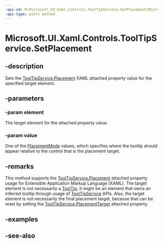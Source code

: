 ```yaml
---
-api-id: M:Microsoft.UI.Xaml.Controls.ToolTipService.SetPlacement(Microsoft.UI.Xaml.DependencyObject,Microsoft.UI.Xaml.Controls.Primitives.PlacementMode)
-api-type: winrt method
---
```


<!-- Method syntax
public void SetPlacement(Windows.UI.Xaml.DependencyObject element, Windows.UI.Xaml.Controls.Primitives.PlacementMode value)
-->

# Microsoft.UI.Xaml.Controls.ToolTipService.SetPlacement

## -description
Sets the [ToolTipService.Placement](/uwp/api/microsoft.ui.xaml.controls.tooltipservice#xaml-attached-properties) XAML attached property value for the specified target element.

## -parameters
### -param element
The target element for the attached property value.

### -param value
One of the [PlacementMode](../microsoft.ui.xaml.controls.primitives/placementmode.md) values, which specifies where the tooltip should appear relative to the control that is the placement target.

## -remarks
This method supports the [ToolTipService.Placement](/uwp/api/microsoft.ui.xaml.controls.tooltipservice#xaml-attached-properties) attached property usage for Extensible Application Markup Language (XAML). The target element is not necessarily a [ToolTip](tooltip.md), it might be an element that owns an inferred tooltip through usage of [ToolTipService](tooltipservice.md) APIs. Also, the target element is not necessarily the final placement target, because that can be reset by setting the [ToolTipService.PlacementTarget](/uwp/api/microsoft.ui.xaml.controls.tooltipservice#xaml-attached-properties) attached property.

## -examples

## -see-also
